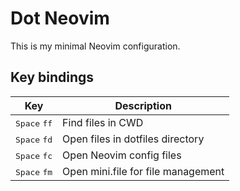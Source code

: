 # Dot Neovim

This is my minimal Neovim configuration.

## Key bindings

| Key                 | Description                        |
|---------------------|------------------------------------|
| <kbd>Space</kbd> <kbd>ff</kbd> | Find files in CWD                |
| <kbd>Space</kbd> <kbd>fd</kbd> | Open files in dotfiles directory |
| <kbd>Space</kbd> <kbd>fc</kbd> | Open Neovim config files         |
| <kbd>Space</kbd> <kbd>fm</kbd> | Open mini.file for file management        |
